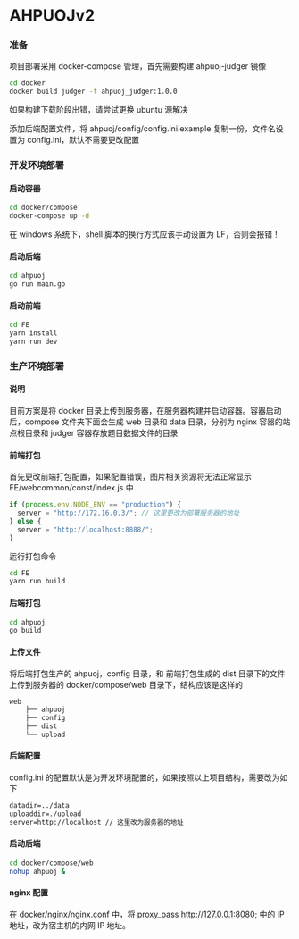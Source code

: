 # AHPUOJv2

### 准备

项目部署采用 docker-compose 管理，首先需要构建 ahpuoj-judger 镜像

```bash
cd docker
docker build judger -t ahpuoj_judger:1.0.0
```

如果构建下载阶段出错，请尝试更换 ubuntu 源解决

添加后端配置文件，将 ahpuoj/config/config.ini.example 复制一份，文件名设置为 config.ini，默认不需要更改配置

### 开发环境部署

#### 启动容器

```bash
cd docker/compose
docker-compose up -d
```

在 windows 系统下，shell 脚本的换行方式应该手动设置为 LF，否则会报错！

#### 启动后端

```bash
cd ahpuoj
go run main.go
```

#### 启动前端

```bash
cd FE
yarn install
yarn run dev
```

### 生产环境部署

#### 说明

目前方案是将 docker 目录上传到服务器，在服务器构建并启动容器。容器启动后，compose 文件夹下面会生成 web 目录和 data 目录，分别为 nginx 容器的站点根目录和 judger 容器存放题目数据文件的目录

#### 前端打包

首先更改前端打包配置，如果配置错误，图片相关资源将无法正常显示
FE/webcommon/const/index.js 中

```js
if (process.env.NODE_ENV == "production") {
  server = "http://172.16.0.3/"; // 这里更改为部署服务器的地址
} else {
  server = "http://localhost:8888/";
}
```

运行打包命令

```bash
cd FE
yarn run build
```

#### 后端打包

```bash
cd ahpuoj
go build
```

#### 上传文件

将后端打包生产的 ahpuoj，config 目录，和 前端打包生成的 dist 目录下的文件上传到服务器的 docker/compose/web 目录下，结构应该是这样的

```bash
web
    ├── ahpuoj
    ├── config
    ├── dist
    └── upload
```

#### 后端配置

config.ini 的配置默认是为开发环境配置的，如果按照以上项目结构，需要改为如下

```txt
datadir=../data
uploaddir=./upload
server=http://localhost // 这里改为服务器的地址
```

#### 启动后端

```bash
cd docker/compose/web
nohup ahpuoj &
```

#### nginx 配置

在 docker/nginx/nginx.conf 中，将 proxy_pass http://127.0.0.1:8080; 中的 IP 地址，改为宿主机的内网 IP 地址。
